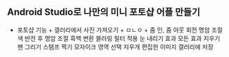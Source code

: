 ## Android Studio로 나만의 미니 포토샵 어플 만들기
+ 포토샵 기능
          + 갤러리에서 사진 가져오기
                    + ㅁㄴㅇ
          + 줌 인, 줌 아웃
     회전
     명암 조절
     색 반전 후 명암 조절
     흑백 변환
     블러링 필터 적용
     눈 내리기 효과
     모든 효과 지우기
     펜 그리기
     스탬프 찍기
     모자이크 영역 선택
     지우개
     편집한 이미지 갤러리에 저장
